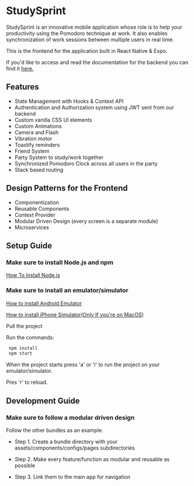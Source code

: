 # StudySprint

StudySprint is an innovative mobile application whose role is to help your
productivity using the Pomodoro technique at work. It also enables
synchronization of work sessions between multiple users in real time.

This is the frontend for the application built in React Native & Expo.

If you'd like to access and read the documentation for the backend you can find it <a href="https://github.com/telechubby/StudySprint-API-Interen">here.</a>

## Features

- State Management with Hooks & Context API
- Authentication and Authorization system using JWT sent from our backend
- Custom vanilla CSS UI elements
- Custom Animations
- Camera and Flash
- Vibration motor
- Toastify reminders
- Friend System
- Party System to study/work together
- Synchronized Pomodoro Clock across all users in the party
- Stack based routing

## Design Patterns for the Frontend

- Componentization
- Reusable Components
- Context Provider
- Modular Driven Design (every screen is a separate module)
- Microservices

## Setup Guide

### Make sure to install Node.js and npm

<a href="https://www.youtube.com/watch?v=KtTe_ckT3iM&ab_channel=ProgrammingKnowledge">How To Install Node.js</a>

### Make sure to install an emulator/simulator
<a href="https://www.youtube.com/watch?v=xKGESzemfdw&ab_channel=Codevolution">How to install Android Emulator</a>


<a href="https://www.youtube.com/watch?v=DloY4tyzKDA&ab_channel=Codevolution">How to install iPhone Simulator(Only If you're on MacOS)</a>

Pull the project <br>

Run the commands:
```bash
 npm install
 npm start
```

When the project starts press 'a' or 'i' to run the project on your emulator/simulator.

Pres 'r' to reload.

## Development Guide

### Make sure to follow a modular driven design

Follow the other bundles as an example.

- Step 1. Create a bundle directory with your assets/components/configs/pages subdirectories

- Step 2. Make every feature/function as modular and reusable as possible

- Step 3. Link them to the main app for navigation
